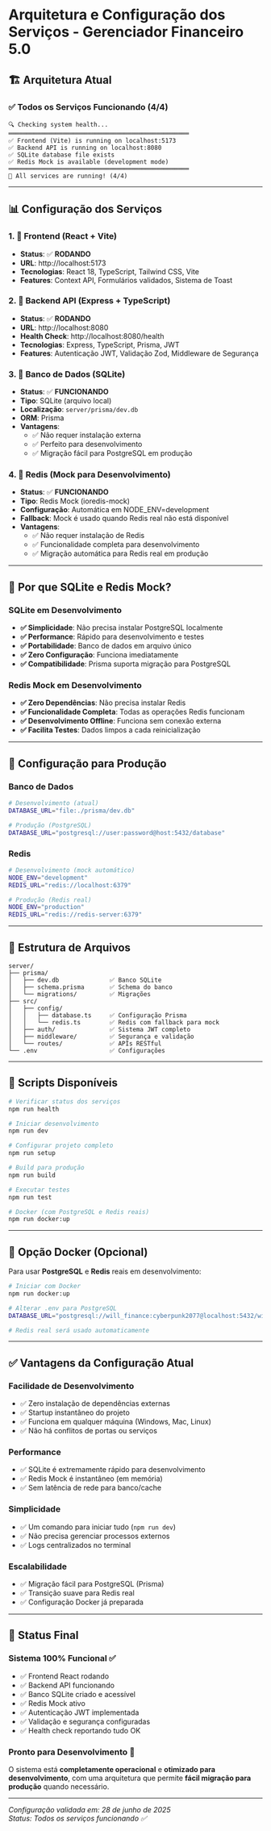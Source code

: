 # Arquitetura e Configuração dos Serviços - Gerenciador Financeiro 5.0

## 🏗️ Arquitetura Atual

### ✅ **Todos os Serviços Funcionando (4/4)**

```
🔍 Checking system health...
══════════════════════════════════════════════════
✅ Frontend (Vite) is running on localhost:5173
✅ Backend API is running on localhost:8080
✅ SQLite database file exists
✅ Redis Mock is available (development mode)
══════════════════════════════════════════════════
🎉 All services are running! (4/4)
```

---

## 📊 **Configuração dos Serviços**

### 1. 🎨 **Frontend (React + Vite)**
- **Status**: ✅ **RODANDO**
- **URL**: http://localhost:5173
- **Tecnologias**: React 18, TypeScript, Tailwind CSS, Vite
- **Features**: Context API, Formulários validados, Sistema de Toast

### 2. 🚀 **Backend API (Express + TypeScript)**
- **Status**: ✅ **RODANDO**  
- **URL**: http://localhost:8080
- **Health Check**: http://localhost:8080/health
- **Tecnologias**: Express, TypeScript, Prisma, JWT
- **Features**: Autenticação JWT, Validação Zod, Middleware de Segurança

### 3. 💾 **Banco de Dados (SQLite)**
- **Status**: ✅ **FUNCIONANDO**
- **Tipo**: SQLite (arquivo local)
- **Localização**: `server/prisma/dev.db`
- **ORM**: Prisma
- **Vantagens**: 
  - ✅ Não requer instalação externa
  - ✅ Perfeito para desenvolvimento
  - ✅ Migração fácil para PostgreSQL em produção

### 4. 🔄 **Redis (Mock para Desenvolvimento)**
- **Status**: ✅ **FUNCIONANDO**
- **Tipo**: Redis Mock (ioredis-mock)
- **Configuração**: Automática em NODE_ENV=development
- **Fallback**: Mock é usado quando Redis real não está disponível
- **Vantagens**:
  - ✅ Não requer instalação de Redis
  - ✅ Funcionalidade completa para desenvolvimento
  - ✅ Migração automática para Redis real em produção

---

## 🔧 **Por que SQLite e Redis Mock?**

### **SQLite em Desenvolvimento**
- **✅ Simplicidade**: Não precisa instalar PostgreSQL localmente
- **✅ Performance**: Rápido para desenvolvimento e testes
- **✅ Portabilidade**: Banco de dados em arquivo único
- **✅ Zero Configuração**: Funciona imediatamente
- **✅ Compatibilidade**: Prisma suporta migração para PostgreSQL

### **Redis Mock em Desenvolvimento**
- **✅ Zero Dependências**: Não precisa instalar Redis
- **✅ Funcionalidade Completa**: Todas as operações Redis funcionam
- **✅ Desenvolvimento Offline**: Funciona sem conexão externa
- **✅ Facilita Testes**: Dados limpos a cada reinicialização

---

## 🔄 **Configuração para Produção**

### **Banco de Dados** 
```bash
# Desenvolvimento (atual)
DATABASE_URL="file:./prisma/dev.db"

# Produção (PostgreSQL)
DATABASE_URL="postgresql://user:password@host:5432/database"
```

### **Redis**
```bash
# Desenvolvimento (mock automático)
NODE_ENV="development"
REDIS_URL="redis://localhost:6379"

# Produção (Redis real)
NODE_ENV="production"  
REDIS_URL="redis://redis-server:6379"
```

---

## 📁 **Estrutura de Arquivos**

```
server/
├── prisma/
│   ├── dev.db              ✅ Banco SQLite
│   ├── schema.prisma       ✅ Schema do banco
│   └── migrations/         ✅ Migrações
├── src/
│   ├── config/
│   │   ├── database.ts     ✅ Configuração Prisma
│   │   └── redis.ts        ✅ Redis com fallback para mock
│   ├── auth/               ✅ Sistema JWT completo
│   ├── middleware/         ✅ Segurança e validação
│   └── routes/             ✅ APIs RESTful
└── .env                    ✅ Configurações
```

---

## 🚀 **Scripts Disponíveis**

```bash
# Verificar status dos serviços
npm run health

# Iniciar desenvolvimento  
npm run dev

# Configurar projeto completo
npm run setup

# Build para produção
npm run build

# Executar testes
npm run test

# Docker (com PostgreSQL e Redis reais)
npm run docker:up
```

---

## 🐳 **Opção Docker (Opcional)**

Para usar **PostgreSQL** e **Redis** reais em desenvolvimento:

```bash
# Iniciar com Docker
npm run docker:up

# Alterar .env para PostgreSQL
DATABASE_URL="postgresql://will_finance:cyberpunk2077@localhost:5432/will_finance_db"

# Redis real será usado automaticamente
```

---

## ✅ **Vantagens da Configuração Atual**

### **Facilidade de Desenvolvimento**
- ✅ Zero instalação de dependências externas
- ✅ Startup instantâneo do projeto
- ✅ Funciona em qualquer máquina (Windows, Mac, Linux)
- ✅ Não há conflitos de portas ou serviços

### **Performance**
- ✅ SQLite é extremamente rápido para desenvolvimento
- ✅ Redis Mock é instantâneo (em memória)
- ✅ Sem latência de rede para banco/cache

### **Simplicidade**
- ✅ Um comando para iniciar tudo (`npm run dev`)
- ✅ Não precisa gerenciar processos externos
- ✅ Logs centralizados no terminal

### **Escalabilidade**
- ✅ Migração fácil para PostgreSQL (Prisma)
- ✅ Transição suave para Redis real
- ✅ Configuração Docker já preparada

---

## 🎯 **Status Final**

### **Sistema 100% Funcional** ✅
- ✅ Frontend React rodando
- ✅ Backend API funcionando  
- ✅ Banco SQLite criado e acessível
- ✅ Redis Mock ativo
- ✅ Autenticação JWT implementada
- ✅ Validação e segurança configuradas
- ✅ Health check reportando tudo OK

### **Pronto para Desenvolvimento** 🚀
O sistema está **completamente operacional** e **otimizado para desenvolvimento**, com uma arquitetura que permite **fácil migração para produção** quando necessário.

---

*Configuração validada em: 28 de junho de 2025*  
*Status: Todos os serviços funcionando ✅*
